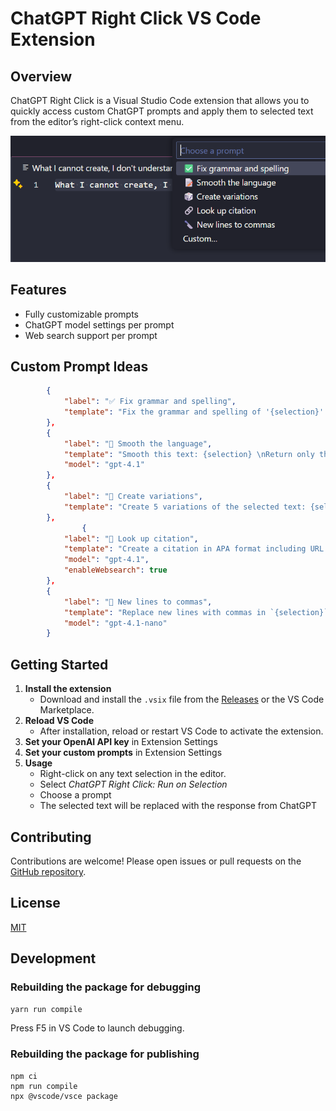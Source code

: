 # ChatGPT Right Click VS Code Extension

## Overview
ChatGPT Right Click is a Visual Studio Code extension that allows you to quickly access custom ChatGPT prompts and apply them to selected text from the editor’s right-click context menu.

![Screenshot of ChatGPT Right Click Extension](screenshot.png)
## Features
* Fully customizable prompts
* ChatGPT model settings per prompt
* Web search support per prompt

## Custom Prompt Ideas
```JSON
        {
            "label": "✅ Fix grammar and spelling",
            "template": "Fix the grammar and spelling of '{selection}'.\nPreserve all formatting, line breaks, and special characters. Do not add or remove any content. Return only the corrected text."
        },
        {
            "label": "📝 Smooth the language",
            "template": "Smooth this text: {selection} \nReturn only the edited text without any comments. Do not remove footnotes from markdown.",
            "model": "gpt-4.1"
        },
        {
            "label": "🎲 Create variations",
            "template": "Create 5 variations of the selected text: {selection}\nReturn the original text plus the variations, one per paragraph, no bullet points."
        },
                {
            "label": "🔗 Look up citation",
            "template": "Create a citation in APA format including URL for this publication: {selection}\nMake sure the URL is valid. Prefer DOI URL or other scientific source. Do not add any markdown format, use just plain text. Return just the citation, no other comments.",
            "model": "gpt-4.1",
            "enableWebsearch": true
        },
        {
            "label": "🔪 New lines to commas",
            "template": "Replace new lines with commas in `{selection}`\nEg.'123\n456\n789' -> '123,456,789'. Return only the result, no comments.",
            "model": "gpt-4.1-nano"
        }
```

## Getting Started
1. **Install the extension**
   - Download and install the `.vsix` file from the [Releases](#) or the VS Code Marketplace.
2. **Reload VS Code**
   - After installation, reload or restart VS Code to activate the extension.
3. **Set your OpenAI API key** in Extension Settings
4. **Set your custom prompts** in Extension Settings
5. **Usage**
   - Right-click on any text selection in the editor.
   - Select _ChatGPT Right Click: Run on Selection_
   - Choose a prompt
   - The selected text will be replaced with the response from ChatGPT

## Contributing

Contributions are welcome! Please open issues or pull requests on the [GitHub repository](https://github.com/MichalHudecek/chatgpt-right-click).


## License
[MIT](https://github.com/MichalHudecek/chatgpt-right-click/blob/main/LICENSE)

## Development
### Rebuilding the package for debugging
`yarn run compile`

Press F5 in VS Code to launch debugging.

### Rebuilding the package for publishing

```
npm ci
npm run compile
npx @vscode/vsce package
```